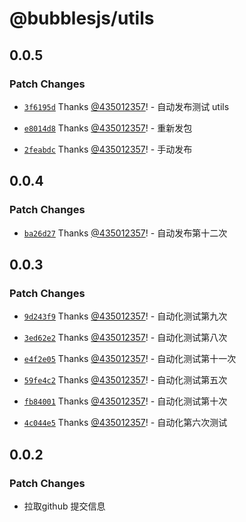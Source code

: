 # @bubblesjs/utils

## 0.0.5

### Patch Changes

- [`3f6195d`](https://github.com/435012357/bubblesjs/commit/3f6195d61f39c910378a2a585306059c5f683e43) Thanks [@435012357](https://github.com/435012357)! - 自动发布测试 utils

- [`e8014d8`](https://github.com/435012357/bubblesjs/commit/e8014d8ee6723ba4e6daabd2e2ec2231423123ba) Thanks [@435012357](https://github.com/435012357)! - 重新发包

- [`2feabdc`](https://github.com/435012357/bubblesjs/commit/2feabdc13232cc0eb0a66a3609f2ed28e8d378b6) Thanks [@435012357](https://github.com/435012357)! - 手动发布

## 0.0.4

### Patch Changes

- [`ba26d27`](https://github.com/435012357/bubblesjs/commit/ba26d27b0f7e27ff286097385b71935106858bc8) Thanks [@435012357](https://github.com/435012357)! - 自动发布第十二次

## 0.0.3

### Patch Changes

- [`9d243f9`](https://github.com/435012357/bubblesjs/commit/9d243f9d32897c5ef111f86eb206558278d7c348) Thanks [@435012357](https://github.com/435012357)! - 自动化测试第九次

- [`3ed62e2`](https://github.com/435012357/bubblesjs/commit/3ed62e2fe84edfbe5cf4c6c1e115b6fb51736893) Thanks [@435012357](https://github.com/435012357)! - 自动化测试第八次

- [`e4f2e05`](https://github.com/435012357/bubblesjs/commit/e4f2e0551a2fd17ca80baa26caeff0af12765701) Thanks [@435012357](https://github.com/435012357)! - 自动化测试第十一次

- [`59fe4c2`](https://github.com/435012357/bubblesjs/commit/59fe4c2373bd2f86842cd06f7ea1f78f72c5b8d0) Thanks [@435012357](https://github.com/435012357)! - 自动化测试第五次

- [`fb84001`](https://github.com/435012357/bubblesjs/commit/fb84001f7b5cc296512484e89dac79705a19d3db) Thanks [@435012357](https://github.com/435012357)! - 自动化测试第十次

- [`4c044e5`](https://github.com/435012357/bubblesjs/commit/4c044e55a7d8e2823a5827d9f16e5f767ec28167) Thanks [@435012357](https://github.com/435012357)! - 自动化第六次测试

## 0.0.2

### Patch Changes

- 拉取github 提交信息
